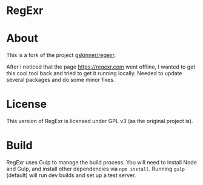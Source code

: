 
RegExr
======

# About
This is a fork of the project [gskinner/regexr](https://github.com/gskinner/regexr).

After I noticed that the page https://regexr.com went offline, I wanted to get this cool tool back and tried to get it running locally. Needed to update several packages and do some minor fixes.

# License
This version of RegExr is licensed under GPL v3 (as the original project is).

# Build
RegExr uses Gulp to manage the build process. You will need to install Node and Gulp, and install other dependencies via `npm install`. Running `gulp` (default) will run dev builds and set up a test server.

